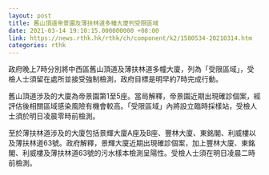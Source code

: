 ```yaml
---
layout: post
title: 舊山頂道帝景園及薄扶林道多幢大廈列受限區域
date: 2021-03-14 19:10:15.000000000 +08:00
link: https://news.rthk.hk/rthk/ch/component/k2/1580534-20210314.htm
categories: rthk
---
```


政府晚上7時分別將中西區舊山頂道及薄扶林道多幢大廈，列為「受限區域」，受檢人士須留在處所並接受強制檢測，政府目標是明早約7時完成行動。

舊山頂道涉及的大廈為帝景園第1至5座。當局解釋，帝景園近期出現確診個案，經評估後相關區域感染風險有機會較高。「受限區域」內將設立臨時採樣站，受檢人士須於明日凌晨零時前檢測。

至於薄扶林道涉及的大廈包括景輝大廈A座及B座、豐林大廈、東銘閣、利威樓以及薄扶林道63號。政府解釋，景輝大廈近期出現確診個案，加上豐林大廈、東銘閣、利威樓及薄扶林道63號的污水樣本檢測呈陽性。受檢人士須在明日凌晨二時前檢測。
